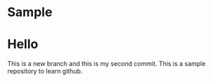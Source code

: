# Sample
  # Hello
  This is a new branch and this is my second commit.
This is a sample repository to learn github.
